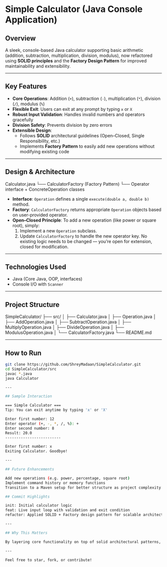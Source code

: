 # Simple Calculator (Java Console Application)

##  Overview
A sleek, console-based Java calculator supporting basic arithmetic (addition, subtraction, multiplication, division, modulus), now refactored using **SOLID principles** and the **Factory Design Pattern** for improved maintainability and extensibility.

---

##  Key Features

- **Core Operations**: Addition (`+`), subtraction (`-`), multiplication (`*`), division (`/`), modulus (`%`)
- **Flexible Exit**: Users can exit at any prompt by typing `x` or `X`
- **Robust Input Validation**: Handles invalid numbers and operators gracefully
- **Division Safety**: Prevents division by zero errors
- **Extensible Design**:
  - Follows **SOLID** architectural guidelines (Open–Closed, Single Responsibility, etc.)
  - Implements **Factory Pattern** to easily add new operations without modifying existing code

---

##  Design & Architecture

Calculator.java
└── CalculatorFactory (Factory Pattern)
└── Operator interface + ConcreteOperation classes

- **Interface**: `Operation` defines a single `execute(double a, double b)` method.
- **Factory**: `CalculatorFactory` returns appropriate `Operation` objects based on user-provided operator.
- **Open–Closed Principle**: To add a new operation (like power or square root), simply:
  1. Implement a new `Operation` subclass.
  2. Update `CalculatorFactory` to handle the new operator key.
  No existing logic needs to be changed — you’re open for extension, closed for modification.

---

##  Technologies Used

- Java (Core Java, OOP, interfaces)
- Console I/O with `Scanner`

---

##  Project Structure

SimpleCalculator/
├── src/
│ ├── Calculator.java
│ ├── Operation.java
│ ├── AddOperation.java
│ ├── SubtractOperation.java
│ ├── MultiplyOperation.java
│ ├── DivideOperation.java
│ ├── ModulusOperation.java
│ └── CalculatorFactory.java
└── README.md

---

##  How to Run

```bash
git clone https://github.com/ShreyMadaan/SimpleCalculator.git
cd SimpleCalculator/src
javac *.java
java Calculator

---

## Sample Interaction

=== Simple Calculator ===
Tip: You can exit anytime by typing 'x' or 'X'

Enter first number: 12
Enter operator (+, -, *, /, %): +
Enter second number: 8
Result: 20.0
-------------------------

Enter first number: x
Exiting Calculator. Goodbye!

---

## Future Enhancements

Add new operations (e.g. power, percentage, square root)
Implement command history or memory functions
Transition to a Maven setup for better structure as project complexity grows

## Commit Highlights

init: Initial calculator logic
feat: Live input loop with validation and exit condition
refactor: Applied SOLID + Factory design pattern for scalable architecture

---

## Why This Matters

By layering core functionality on top of solid architectural patterns, this project evolves from a simple utility into a well-designed codebase — making modifications and enhancements straightforward while retaining clarity.

---

Feel free to star, fork, or contribute!
